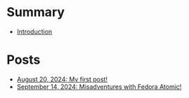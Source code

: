# Summary

- [Introduction](./index.md)

# Posts

- [August 20, 2024: My first post!](posts/202408/my-first-post.md)
- [September 14, 2024: Misadventures with Fedora Atomic!](posts/202409/misadventures-with-fedora-atomic.md)
